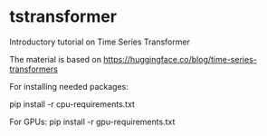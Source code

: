 # tstransformer
Introductory tutorial on Time Series Transformer


The material is based on https://huggingface.co/blog/time-series-transformers 


For installing needed packages:

pip install -r cpu-requirements.txt

For GPUs:
pip install -r gpu-requirements.txt



